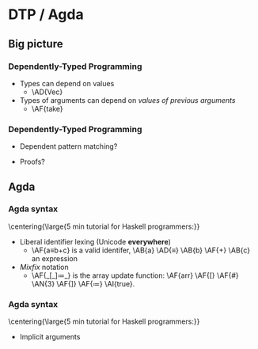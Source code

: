 DTP / Agda
==========

Big picture
-----------

### Dependently-Typed Programming ###

  * Types can depend on values
      + \AD{Vec}
  * Types of arguments can depend on _values of previous arguments_
      + \AF{take}

### Dependently-Typed Programming ###

  * Dependent pattern matching?

  * Proofs?


Agda
----

### Agda syntax ###

\centering{\large{5 min tutorial for Haskell programmers:}}

  * Liberal identifier lexing (Unicode **everywhere**)
      + \AF{a≡b+c} is a valid identifer, \AB{a} \AD{≡} \AB{b} \AF{+} \AB{c} an expression
  * _Mixfix_ notation
      + \AF{\_[\_]≔\_} is the array update function: \AF{arr} \AF{[} \AF{\#} \AN{3} \AF{]} \AF{≔} \AI{true}.

### Agda syntax ###

\centering{\large{5 min tutorial for Haskell programmers:}}

  * Implicit arguments
